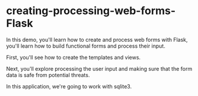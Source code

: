 # creating-processing-web-forms-Flask

In this demo, you'll learn how to create and process web forms with Flask, you'll learn how to build functional forms and process their input. 

First, you'll see how to create the templates and views. 

Next, you'll explore processing the user input and making sure that the form data is safe from potential threats.

In this application, we're going to work with sqlite3.
